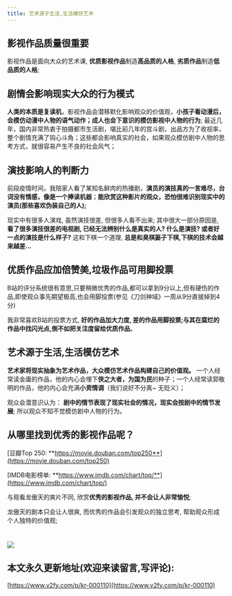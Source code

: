 ```yaml
---
title: 艺术源于生活,生活模仿艺术
---
```


## 影视作品质量很重要

影视作品是面向大众的艺术课, **优质影视作品**制造**高品质的人格**, **劣质作品**制造**低品质的人格**;

## 剧情会影响现实大众的行为模式

**人类的本质是复读机**，影视作品会潜移默化影响观众的价值观，**小孩子看动漫后，会模仿动漫中人物的语气动作；成人也会下意识的模仿影视中人物的行为**; 最近几年，国内非常热衷于拍摄都市生活剧，堪比前几年的宫斗剧，出品方为了收视率，整个剧情充满了钩心斗角；这些都会影响真实的社会，如果观众模仿剧中人物的思考方式，就很容易产生不良的社会风气；


## 演技影响人的判断力

前段疫情时间，我陪家人看了某知名鲜肉的热播剧，**演员的演技真的一言难尽，台词没有情感，像是一个捧读机器**；**能欣赏这种影片的观众，恐怕很难识别现实中的演员(那些喜欢伪装自己的人);**

现实中有很多人演戏, 虽然演技很差, 但很多人看不出来; 其中很大一部分原因是, **看了很多演技很差的电视剧, 已经无法辨别什么是真实的人? 什么是演技? 或者好一点的演技是什么样子?**  这和下棋一个道理, **总是和臭棋篓子下棋,下棋的技术会越来越差...**

## 优质作品应加倍赞美,垃圾作品可用脚投票

B站的评分系统很有意思,只要稍微优秀的作品,都可以拿到9分以上,但有硬伤的作品,即使观众事先期望极高,也会用脚投票(参见《刀剑神域》一周从9分直接掉到4分)

我非常喜欢B站的投票方式, **好的作品加大力度, 差的作品用脚投票;与其在腐烂的作品中找闪光点,倒不如把关注度留给优质作品**。


## 艺术源于生活,生活模仿艺术

**艺术家将现实抽象为艺术作品，大众模仿艺术作品构建自己的价值观。** 一个人经常读金庸的作品，他的内心会埋下**侠之大者，为国为民**的种子；一个人经常读郭敬明的作品，他的内心会充满**小资情调**（我们说好不分离~ 无贬义）；

观众会潜意识认为： **剧中的情节表现了现实社会的情况，现实会按剧中的情节发展**; 所以观众不知不觉模仿剧中人物的行为。


## 从哪里找到优秀的影视作品呢？ 

[豆瓣Top 250: **https://movie.douban.com/top250**](https://movie.douban.com/top250) 

[IMDB电影榜单: **https://www.imdb.com/chart/top/**](https://www.imdb.com/chart/top/)


与观看龙傲天的爽片不同, 欣赏**优秀的影视作品, 并不会让人非常愉悦**;

龙傲天的剧本只会让人很爽, 而优秀的作品会引发观众的独立思考, 帮助观众形成个人独特的价值观;

![](https://www.v2fy.com/asset/0i/jikemiji/jikemiji-md/kr-000110.assets/1240-20200901155803162.jpeg)
=======


## 本文永久更新地址(欢迎来读留言,写评论):

[https://www.v2fy.com/p/kr-000110](https://www.v2fy.com/p/kr-000110)
